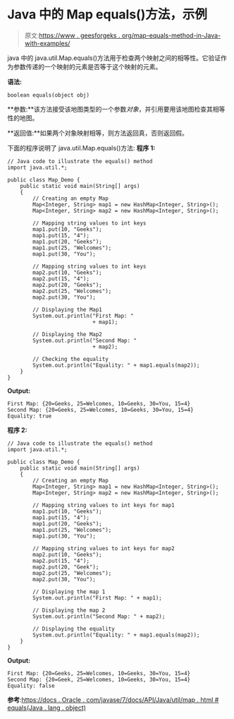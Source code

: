 # Java 中的 Map equals()方法，示例

> 原文:[https://www . geesforgeks . org/map-equals-method-in-Java-with-examples/](https://www.geeksforgeeks.org/map-equals-method-in-java-with-examples/)

java 中的 java.util.Map.equals()方法用于检查两个映射之间的相等性。它验证作为参数传递的一个映射的元素是否等于这个映射的元素。

**语法:**

```
boolean equals(object obj)
```

**参数:**该方法接受该地图类型的一个参数*对象*，并引用要用该地图检查其相等性的地图。

**返回值:**如果两个对象映射相等，则方法返回真，否则返回假。

下面的程序说明了 java.util.Map.equals()方法:
**程序 1:**

```
// Java code to illustrate the equals() method
import java.util.*;

public class Map_Demo {
    public static void main(String[] args)
    {
        // Creating an empty Map
        Map<Integer, String> map1 = new HashMap<Integer, String>();
        Map<Integer, String> map2 = new HashMap<Integer, String>();

        // Mapping string values to int keys
        map1.put(10, "Geeks");
        map1.put(15, "4");
        map1.put(20, "Geeks");
        map1.put(25, "Welcomes");
        map1.put(30, "You");

        // Mapping string values to int keys
        map2.put(10, "Geeks");
        map2.put(15, "4");
        map2.put(20, "Geeks");
        map2.put(25, "Welcomes");
        map2.put(30, "You");

        // Displaying the Map1
        System.out.println("First Map: "
                           + map1);

        // Displaying the Map2
        System.out.println("Second Map: "
                           + map2);

        // Checking the equality
        System.out.println("Equality: " + map1.equals(map2));
    }
}
```

**Output:**

```
First Map: {20=Geeks, 25=Welcomes, 10=Geeks, 30=You, 15=4}
Second Map: {20=Geeks, 25=Welcomes, 10=Geeks, 30=You, 15=4}
Equality: true

```

**程序 2:**

```
// Java code to illustrate the equals() method
import java.util.*;

public class Map_Demo {
    public static void main(String[] args)
    {
        // Creating an empty Map
        Map<Integer, String> map1 = new HashMap<Integer, String>();
        Map<Integer, String> map2 = new HashMap<Integer, String>();

        // Mapping string values to int keys for map1
        map1.put(10, "Geeks");
        map1.put(15, "4");
        map1.put(20, "Geeks");
        map1.put(25, "Welcomes");
        map1.put(30, "You");

        // Mapping string values to int keys for map2
        map2.put(10, "Geeks");
        map2.put(15, "4");
        map2.put(20, "Geek");
        map2.put(25, "Welcomes");
        map2.put(30, "You");

        // Displaying the map 1
        System.out.println("First Map: " + map1);

        // Displaying the map 2
        System.out.println("Second Map: " + map2);

        // Displaying the equality
        System.out.println("Equality: " + map1.equals(map2));
    }
}
```

**Output:**

```
First Map: {20=Geeks, 25=Welcomes, 10=Geeks, 30=You, 15=4}
Second Map: {20=Geek, 25=Welcomes, 10=Geeks, 30=You, 15=4}
Equality: false

```

**参考**:[https://docs . Oracle . com/javase/7/docs/API/Java/util/map . html # equals(Java . lang . object)](https://docs.oracle.com/javase/7/docs/api/java/util/Map.html#equals(java.lang.Object))